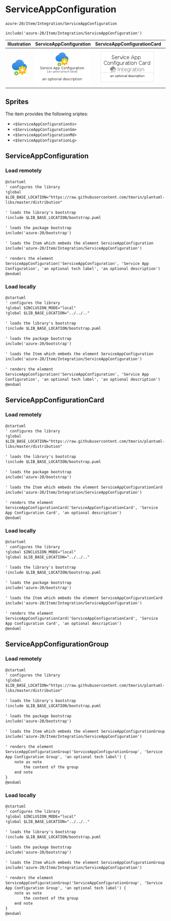 # ServiceAppConfiguration


```text
azure-20/Item/Integration/ServiceAppConfiguration
```

```text
include('azure-20/Item/Integration/ServiceAppConfiguration')
```



| Illustration | ServiceAppConfiguration | ServiceAppConfigurationCard | ServiceAppConfigurationGroup |
| :---: | :---: | :---: | :---: |
| ![illustration for Illustration](../../../azure-20/Item/Integration/ServiceAppConfiguration.png) | ![illustration for ServiceAppConfiguration](../../../azure-20/Item/Integration/ServiceAppConfiguration.Local.png) | ![illustration for ServiceAppConfigurationCard](../../../azure-20/Item/Integration/ServiceAppConfigurationCard.Local.png) | ![illustration for ServiceAppConfigurationGroup](../../../azure-20/Item/Integration/ServiceAppConfigurationGroup.Local.png) |



## Sprites
The item provides the following sriptes:

- `<$ServiceAppConfigurationXs>`
- `<$ServiceAppConfigurationSm>`
- `<$ServiceAppConfigurationMd>`
- `<$ServiceAppConfigurationLg>`





## ServiceAppConfiguration

### Load remotely
```plantuml
@startuml
' configures the library
!global $LIB_BASE_LOCATION="https://raw.githubusercontent.com/tmorin/plantuml-libs/master/distribution"

' loads the library's bootstrap
!include $LIB_BASE_LOCATION/bootstrap.puml

' loads the package bootstrap
include('azure-20/bootstrap')

' loads the Item which embeds the element ServiceAppConfiguration
include('azure-20/Item/Integration/ServiceAppConfiguration')

' renders the element
ServiceAppConfiguration('ServiceAppConfiguration', 'Service App Configuration', 'an optional tech label', 'an optional description')
@enduml
```

### Load locally
```plantuml
@startuml
' configures the library
!global $INCLUSION_MODE="local"
!global $LIB_BASE_LOCATION="../../.."

' loads the library's bootstrap
!include $LIB_BASE_LOCATION/bootstrap.puml

' loads the package bootstrap
include('azure-20/bootstrap')

' loads the Item which embeds the element ServiceAppConfiguration
include('azure-20/Item/Integration/ServiceAppConfiguration')

' renders the element
ServiceAppConfiguration('ServiceAppConfiguration', 'Service App Configuration', 'an optional tech label', 'an optional description')
@enduml
```

## ServiceAppConfigurationCard

### Load remotely
```plantuml
@startuml
' configures the library
!global $LIB_BASE_LOCATION="https://raw.githubusercontent.com/tmorin/plantuml-libs/master/distribution"

' loads the library's bootstrap
!include $LIB_BASE_LOCATION/bootstrap.puml

' loads the package bootstrap
include('azure-20/bootstrap')

' loads the Item which embeds the element ServiceAppConfigurationCard
include('azure-20/Item/Integration/ServiceAppConfiguration')

' renders the element
ServiceAppConfigurationCard('ServiceAppConfigurationCard', 'Service App Configuration Card', 'an optional description')
@enduml
```

### Load locally
```plantuml
@startuml
' configures the library
!global $INCLUSION_MODE="local"
!global $LIB_BASE_LOCATION="../../.."

' loads the library's bootstrap
!include $LIB_BASE_LOCATION/bootstrap.puml

' loads the package bootstrap
include('azure-20/bootstrap')

' loads the Item which embeds the element ServiceAppConfigurationCard
include('azure-20/Item/Integration/ServiceAppConfiguration')

' renders the element
ServiceAppConfigurationCard('ServiceAppConfigurationCard', 'Service App Configuration Card', 'an optional description')
@enduml
```

## ServiceAppConfigurationGroup

### Load remotely
```plantuml
@startuml
' configures the library
!global $LIB_BASE_LOCATION="https://raw.githubusercontent.com/tmorin/plantuml-libs/master/distribution"

' loads the library's bootstrap
!include $LIB_BASE_LOCATION/bootstrap.puml

' loads the package bootstrap
include('azure-20/bootstrap')

' loads the Item which embeds the element ServiceAppConfigurationGroup
include('azure-20/Item/Integration/ServiceAppConfiguration')

' renders the element
ServiceAppConfigurationGroup('ServiceAppConfigurationGroup', 'Service App Configuration Group', 'an optional tech label') {
    note as note
        the content of the group
    end note
}
@enduml
```

### Load locally
```plantuml
@startuml
' configures the library
!global $INCLUSION_MODE="local"
!global $LIB_BASE_LOCATION="../../.."

' loads the library's bootstrap
!include $LIB_BASE_LOCATION/bootstrap.puml

' loads the package bootstrap
include('azure-20/bootstrap')

' loads the Item which embeds the element ServiceAppConfigurationGroup
include('azure-20/Item/Integration/ServiceAppConfiguration')

' renders the element
ServiceAppConfigurationGroup('ServiceAppConfigurationGroup', 'Service App Configuration Group', 'an optional tech label') {
    note as note
        the content of the group
    end note
}
@enduml
```

